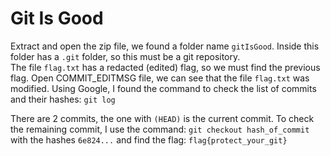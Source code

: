# Git Is Good
Extract and open the zip file, we found a folder name `gitIsGood`. Inside this folder has a `.git` folder, so this must be a git repository.  
The file `flag.txt` has a redacted (edited) flag, so we must find the previous flag. Open COMMIT_EDITMSG file, we can see that the file `flag.txt` was modified. Using Google, I found the command to check the list of commits and their hashes: `git log`  
  
There are 2 commits, the one with `(HEAD)` is the current commit. To check the remaining commit, I use the command: `git checkout hash_of_commit` with the hashes `6e824...` and find the flag: `flag{protect_your_git}`
